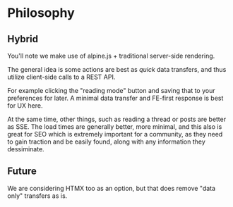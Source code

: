 # Philosophy

## Hybrid
You'll note we make use of alpine.js + traditional server-side rendering.

The general idea is some actions are best as *quick* data transfers, and thus utilize client-side calls to a REST API.

For example clicking the "reading mode" button and saving that to your preferences for later. A minimal data transfer and FE-first response is best for UX here.

At the same time, other things, such as reading a thread or posts are better as SSE. The load times are generally better, more minimal, and this also is great for SEO which is extremely important for a community, as they need to gain traction and be easily found, along with any information they dessiminate.


## Future
We are considering HTMX too as an option, but that does remove "data only" transfers as is.